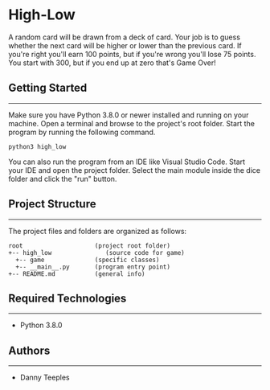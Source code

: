 # High-Low
A random card will be drawn from a deck of card.  Your job is to guess whether the next card will be higher or lower than the previous card.  If you're right you'll earn 100 points, but if you're wrong you'll lose 75 points.  You start with 300, but if you end up at zero that's Game Over!

## Getting Started
---
Make sure you have Python 3.8.0 or newer installed and running on your machine. Open a terminal and 
browse to the project's root folder. Start the program by running the following command.
```
python3 high_low
```
You can also run the program from an IDE like Visual Studio Code. Start your IDE and open the 
project folder. Select the main module inside the dice folder and click the "run" button.

## Project Structure
---
The project files and folders are organized as follows:
```
root                    (project root folder)
+-- high_low               (source code for game)
  +-- game              (specific classes)
  +-- __main__.py       (program entry point)
+-- README.md           (general info)
```

## Required Technologies
---
* Python 3.8.0

## Authors
---
* Danny Teeples
